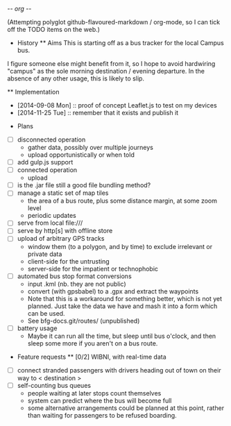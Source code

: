 -*- org -*-

(Attempting polyglot github-flavoured-markdown / org-mode,
so I can tick off the TODO items on the web.)

* History
** Aims
This is starting off as a bus tracker for the local Campus bus.

I figure someone else might benefit from it, so I hope to avoid
hardwiring "campus" as the sole morning destination / evening
departure.  In the absence of any other usage, this is likely to slip.

** Implementation
+ [2014-09-08 Mon] :: proof of concept Leaflet.js to test on my devices
+ [2014-11-25 Tue] :: remember that it exists and publish it

* Plans
+ [ ] disconnected operation
  + gather data, possibly over multiple journeys
  + upload opportunistically or when told
+ [ ] add gulp.js support
+ [ ] connected operation
  + upload
+ [ ] is the .jar file still a good file bundling method?
+ [ ] manage a static set of map tiles
  + the area of a bus route, plus some distance margin, at some zoom level
  + periodic updates
+ [ ] serve from local file:///
+ [ ] serve by http[s] with offline store
+ [ ] upload of arbitrary GPS tracks
  + window them (to a polygon, and by time) to exclude irrelevant or
    private data
  + client-side for the untrusting
  + server-side for the impatient or technophobic
+ [ ] automated bus stop format conversions
  + input .kml (nb. they are not public)
  + convert (with gpsbabel) to a .gpx and extract the waypoints
  + Note that this is a workaround for something better, which is not
    yet planned.  Just take the data we have and mash it into a form
    which can be used.
  + See bfg-docs.git/routes/ (unpublished)
+ [ ] battery usage
  + Maybe it can run all the time, but sleep until bus o'clock, and
    then sleep some more if you aren't on a bus route.

* Feature requests
** [0/2] WIBNI, with real-time data
+ [ ] connect stranded passengers with drivers heading out of town on their way to < destination >
+ [ ] self-counting bus queues
  + people waiting at later stops count themselves
  + system can predict where the bus will become full
  + some alternative arrangements could be planned at this point,
    rather than waiting for passengers to be refused boarding.
